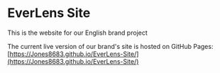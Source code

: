 # EverLens Site
This is the website for our English brand project

The current live version of our brand's site is hosted on GitHub Pages:
[https://Jones8683.github.io/EverLens-Site/](https://Jones8683.github.io/EverLens-Site/)
